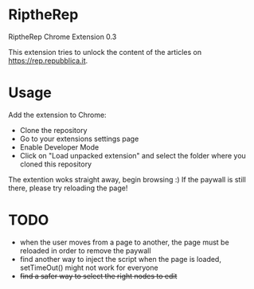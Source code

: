 # RiptheRep
RiptheRep Chrome Extension 0.3

This extension tries to unlock the content of the articles on https://rep.repubblica.it. 

# Usage
Add the extension to Chrome:
- Clone the repository
- Go to your extensions settings page
- Enable Developer Mode
- Click on "Load unpacked extension" and select the folder where you cloned this repository

The extention woks straight away, begin browsing :) 
If the paywall is still there, please try reloading the page!

# TODO
- when the user moves from a page to another, the page must be reloaded in order to remove the paywall
- find another way to inject the script when the page is loaded, setTimeOut() might not work for everyone
- ~~find a safer way to select the right nodes to edit~~

